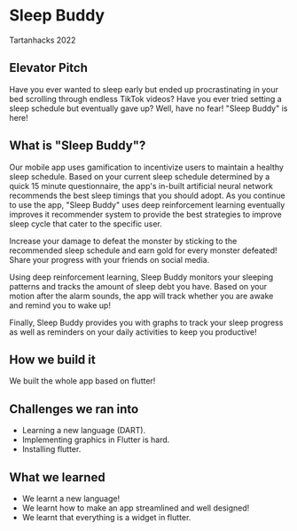 # Sleep Buddy

Tartanhacks 2022

## Elevator Pitch

Have you ever wanted to sleep early but ended up procrastinating in your bed scrolling through endless TikTok videos? Have you ever tried setting a sleep schedule but eventually gave up? Well, have no fear! "Sleep Buddy" is here!

## What is "Sleep Buddy"?

Our mobile app uses gamification to incentivize users to maintain a healthy sleep schedule. Based on your current sleep schedule determined by a quick 15 minute questionnaire, the app's in-built artificial neural network recommends the best sleep timings that you should adopt. As you continue to use the app, "Sleep Buddy" uses deep reinforcement learning eventually improves it recommender system to provide the best strategies to improve sleep cycle that cater to the specific user.

Increase your damage to defeat the monster by sticking to the recommended sleep schedule and earn gold for every monster defeated! Share your progress with your friends on social media.

Using deep reinforcement learning, Sleep Buddy monitors your sleeping patterns and tracks the amount of sleep debt you have. Based on your motion after the alarm sounds, the app will track whether you are awake and remind you to wake up!

Finally, Sleep Buddy provides you with graphs to track your sleep progress as well as reminders on your daily activities to keep you productive!

## How we build it

We built the whole app based on flutter!

## Challenges we ran into

- Learning a new language (DART).
- Implementing graphics in Flutter is hard.
- Installing flutter.

## What we learned

- We learnt a new language!
- We learnt how to make an app streamlined and well designed!
- We learnt that everything is a widget in flutter.

